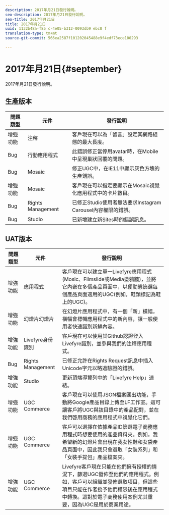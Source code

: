 ```yaml
---
description: 2017年月21日發行說明。
seo-description: 2017年月21日發行說明。
seo-title: 2017年月21日
title: 2017年月21日
uuid: 1132b48a-f85 c-4e05-b312-0093db9 ebc8 f
translation-type: tm+mt
source-git-commit: 566ea2587f101202045488e9f4edf73ece100293

---
```



# 2017年月21日{#september}

2017年月21日發行說明。

## 生產版本

| **問題類型** | **元件** | **發行說明** |
|---|---|---|
| 增強功能 | 注釋 | 客戶現在可以為「留言」設定其網路組態的最大長度。 |
| Bug | 行動應用程式 | 此錯誤修正當停用avatar時，在Mobile中呈現巢狀回覆的問題。 |
| Bug | Mosaic | 修正UGC中，在IE11中顯示灰色方塊的生產錯誤。 |
| 增強功能 | Mosaic | 客戶現在可以指定要顯示在Mosaic視覺化應用程式中的卡片數目。 |
| Bug | Rights Management | 已修正Studio使用者無法要求Instagram Carousel內容權限的錯誤。 |
| Bug | Studio | 已新增建立新Sites時的錯誤訊息。 |

## UAT版本

| **問題類型** | **元件** | **發行說明** |
|---|---|---|
| 增強功能 | 應用程式 | 客戶現在可以建立單一Livefyre應用程式(Mosic、Filmslide或Media塗鴉牆)，並將它內嵌在多個產品頁面中，以便動態篩選每個產品頁面適用的UGC(例如，鞋類標記為鞋上的UGC)。 |
| 增強功能 | 幻燈片幻燈片 | 在幻燈片應用程式中，有一個「新」橫幅，橫幅會標幟應用程式中的新內容，讓一般使用者快速識別新鮮內容。 |
| 增強功能 | Livefyre身份識別 | 客戶現在可以使用其Github認證登入Livefyre識別，並參與我們的注釋應用程式。 |
| Bug | Rights Management | 已修正允許在Rights Request訊息中插入Unicode字元以略過驗證的錯誤。 |
| 增強功能 | Studio | 更新頂端導覽列中的「Livefyre Help」連結。 |
| 增強功能 | UGC Commerce | 客戶現在可以使用JSON檔案匯出功能，手動將Google產品目錄上傳至LF工作室。這可讓客戶將UGC與該目錄中的產品配對，並在我們啓用商務的應用程式中視覺化它們。 |
| 增強功能 | UGC Commerce | 客戶可以選擇在依據產品ID篩選電子商務應用程式時想要使用的產品資料夾。例如，我希望新的幻燈片會出現在我女性鞋和女袋產品頁面中，因此我只會選取「女裝系列」和「女裝手提包」產品檔案夾。 |
| 增強功能 | UGC Commerce | Livefyre客戶現在只能在他們擁有授權的情況下，篩選UGC發佈至他們的應用程式。例如，客戶可以組織並發佈選取項目，但這些項目只能在作者授予他們權限後在應用程式中轉換。這對於電子商務使用案例尤其重要，因為UGC是用於商業用途。 |

